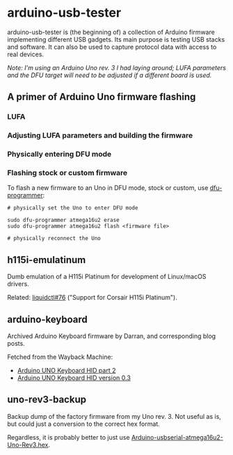 # arduino-usb-tester

arduino-usb-tester is (the beginning of) a collection of Arduino firmware implementing different USB gadgets.
Its main purpose is testing USB stacks and software.
It can also be used to capture protocol data with access to real devices.

_Note: I'm using an Arduino Uno rev. 3 I had laying around; LUFA parameters and the DFU target will need to be adjusted if a different board is used._


## A primer of Arduino Uno firmware flashing

### LUFA

### Adjusting LUFA parameters and building the firmware

### Physically entering DFU mode

### Flashing stock or custom firmware

To flash a new firmware to an Uno in DFU mode, stock or custom, use [dfu-programmer](https://dfu-programmer.github.io):

```
# physically set the Uno to enter DFU mode

sudo dfu-programmer atmega16u2 erase
sudo dfu-programmer atmega16u2 flash <firmware file>

# physically reconnect the Uno
```


## h115i-emulatinum

Dumb emulation of a H115i Platinum for development of Linux/macOS drivers.

Related: [liquidctl#76](https://github.com/jonasmalacofilho/liquidctl/issues/76) ("Support for Corsair H115i Platinum").


## arduino-keyboard

Archived Arduino Keyboard firmware by Darran, and corresponding blog posts.

Fetched from the Wayback Machine:

 - [Arduino UNO Keyboard HID part 2](https://web.archive.org/web/20130215045104/http://hunt.net.nz/users/darran/weblog/faf5e/Arduino_UNO_Keyboard_HID_part_2.html)
 - [Arduino UNO Keyboard HID version 0.3](https://web.archive.org/web/20120127004113/http://hunt.net.nz/users/darran/weblog/b3029/Arduino_UNO_Keyboard_HID_version_03.html)


## uno-rev3-backup

Backup dump of the factory firmware from my Uno rev. 3.  Not useful as is, but could just a conversion to the correct hex format.

Regardless, it is probably better to just use [Arduino-usbserial-atmega16u2-Uno-Rev3.hex](https://github.com/arduino/ArduinoCore-avr/blob/master/firmwares/atmegaxxu2/arduino-usbserial/Arduino-usbserial-atmega16u2-Uno-Rev3.hex).
